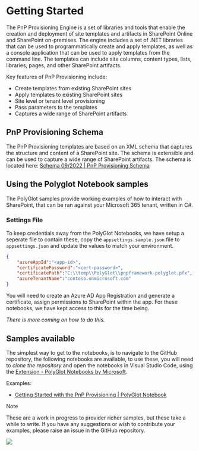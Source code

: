 # Getting Started

The PnP Provisioning Engine is a set of libraries and tools that enable the creation and deployment of site templates and artifacts in SharePoint Online and SharePoint on-premises. The engine includes a set of .NET libraries that can be used to programmatically create and apply templates, as well as a console application that can be used to apply templates from the command line. The templates can include site columns, content types, lists, libraries, pages, and other SharePoint artifacts. 

Key features of PnP Provisioning include:

- Create templates from existing SharePoint sites
- Apply templates to existing SharePoint sites
- Site level or tenant level provisioning
- Pass parameters to the templates
- Captures a wide range of SharePoint artifacts


## PnP Provisioning Schema

The PnP Provisioning templates are based on an XML schema that captures the structure and content of a SharePoint site. The schema is extensible and can be used to capture a wide range of SharePoint artifacts. The schema is located here: [Schema 09/2022 | PnP Provisioning Schema](https://github.com/pnp/PnP-Provisioning-Schema/blob/master/ProvisioningSchema-2022-09.md)


## Using the Polyglot Notebook samples

The PolyGlot samples provide working examples of how to interact with SharePoint, that can be ran against your Microsoft 365 tenant, written in C#.

### Settings File

To keep credentials away from the PolyGlot Notebooks, we have setup a seperate file to contain these, copy the `appsettings.sample.json` file to `appsettings.json` and update the values to match your environment.

```json
{
    "azureAppId":"<app-id>",
    "certificatePassword":"<cert-password>",
    "certificatePath":"C:\\temp\\PolyGlot\\pnpframework-polyglot.pfx",
    "azureTenantName":"contoso.onmicrosoft.com"
}

```

You will need to create an Azure AD App Registration and generate a certificate, assign permissions to SharePoint within the app. For these notebooks, we have kept access to this for the time being.

*There is more coming on how to do this.*

## Samples available

The simplest way to get to the notebooks, is to navigate to the GitHub repository, the following notebooks are available, to use these, you will need to *clone the repository* and open the notebooks in Visual Studio Code, using the [Extension - PolyGlot Notebooks by Microsoft](https://marketplace.visualstudio.com/items?itemName=ms-dotnettools.dotnet-interactive-vscode).

Examples:

- [Getting Started with the PnP Provisioning | PolyGlot Notebook](https://github.com/pnp/pnpframework/tree/dev/docs/notebooks/Getting-Started-with-PnP-Provisioning.ipynb)


> [!Note]
> These are a work in progress to provider richer samples, but these take a while to write. If you have any suggestions or wish to contribute your examples, please raise an issue in the GitHub repository.

<img src="https://m365-visitor-stats.azurewebsites.net/pnpframework/docs/using-the-framework/pnp-provisioning" aria-hidden="true" />